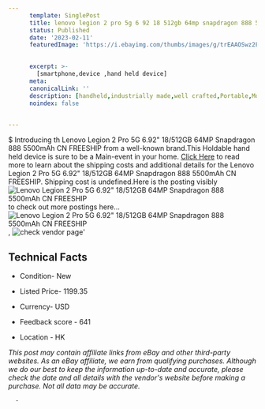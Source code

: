 ```yaml
---
      template: SinglePost
      title: lenovo legion 2 pro 5g 6 92 18 512gb 64mp snapdragon 888 5500mah cn freeship
      status: Published
      date: '2023-02-11'
      featuredImage: 'https://i.ebayimg.com/thumbs/images/g/trEAAOSwz2FgronE/s-l225.jpg'
       

      excerpt: >-
        [smartphone,device ,hand held device]
      meta:
      canonicalLink: ''
      description: [handheld,industrially made,well crafted,Portable,Mobile,Compact,Convenient,Lightweight,Maneuverable,Man-portable,Miniature,Carriable,Hand-held,Light,Holdable,Transportable,Mobile device,Pocket-sized,On-the-go,Wireless,Cordless,Compact size,Convenient size, smartphone,device ,hand held device]
      noindex: false
      

---
```

$
      Introducing th Lenovo Legion 2 Pro 5G 6.92" 18/512GB 64MP Snapdragon 888 5500mAh CN FREESHIP from a well-known brand.This Holdable hand held device is sure to be a Main-event in your home. [Click Here](https://www.ebay.com/itm/175044049351?hash=item28c17039c7%3Ag%3AtrEAAOSwz2FgronE&mkevt=1&mkcid=1&mkrid=711-53200-19255-0&campid=%253CePNCampaignId%253E&customid=%253CreferenceId%253E&toolid=10049) to read more to learn about the shipping costs and additional details for the Lenovo Legion 2 Pro 5G 6.92" 18/512GB 64MP Snapdragon 888 5500mAh CN FREESHIP. Shipping cost is undefined.Here is the posting visibly ![Lenovo Legion 2 Pro 5G 6.92" 18/512GB 64MP Snapdragon 888 5500mAh CN FREESHIP](https://i.ebayimg.com/thumbs/images/g/trEAAOSwz2FgronE/s-l225.jpg) to check out more postings here... ![Lenovo Legion 2 Pro 5G 6.92" 18/512GB 64MP Snapdragon 888 5500mAh CN FREESHIP](https://i.ebayimg.com/images/g/trEAAOSwz2FgronE/s-l1200.jpg), ![check vendor page](https://origin-galleryplus.ebayimg.com/ws/web/175044049351_2_0_1/225x225.jpg,https://origin-galleryplus.ebayimg.com/ws/web/175044049351_3_0_1/225x225.jpg)'

      

 ## Technical Facts 



     
      

 - Condition- New 


      

 - Listed Price- 1199.35 


      

 - Currency- USD 


      

 - Feedback score - 641 


      

 - Location - HK 


      
      

 *_This post may contain affiliate links from eBay and other third-party websites. As an eBay affiliate, we earn from qualifying purchases. Although we do our best to keep the information up-to-date and accurate, please check the date and all details with the vendor's website before making a purchase. Not all data may be accurate._*




      -

